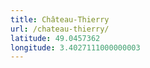 ```yaml
---
title: Château-Thierry
url: /chateau-thierry/
latitude: 49.0457362
longitude: 3.4027111000000003
---
```

